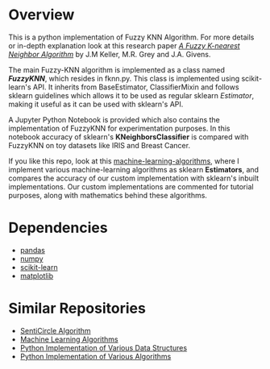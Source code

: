 # Overview
This is a python implementation of Fuzzy KNN Algorithm. For more details or in-depth explanation look at this research paper *[A Fuzzy K-nearest Neighbor Algorithm](http://ieeexplore.ieee.org/document/6313426/)* by J.M Keller, M.R. Grey and J.A. Givens.

The main Fuzzy-KNN algorithm is implemented as a class named **_FuzzyKNN_**, which resides in fknn.py.
This class is implemented using scikit-learn's API. 
It inherits from BaseEstimator, ClassifierMixin and follows sklearn guidelines which allows it to be used as regular sklearn *Estimator*, making it useful as it can be used with sklearn's API.

A Jupyter Python Notebook is provided which also contains the implementation of FuzzyKNN for experimentation purposes. In this notebook accuracy of sklearn's **KNeighborsClassifier** is compared with FuzzyKNN on toy datasets like IRIS and Breast Cancer.

If you like this repo, look at this [machine-learning-algorithms](https://github.com/sahilsehwag/machine-learning-algorithms), where I implement various machine-learning algorithms as sklearn **Estimators**, and compares the accuracy of our custom implementation with sklearn's inbuilt implementations. Our custom implementations are commented for tutorial purposes, along with mathematics behind these algorithms.

# Dependencies
* [pandas](http://pandas.pydata.org/pandas-docs/stable/)
* [numpy](https://docs.scipy.org/doc/numpy/reference/index.html)
* [scikit-learn](http://scikit-learn.org/stable/documentation.html)
* [matplotlib](https://matplotlib.org/)

# Similar Repositories
* [SentiCircle Algorithm](https://github.com/sahilsehwag/Senticircle-Implementation)
* [Machine Learning Algorithms](https://github.com/sahilsehwag/machine-learning-algorithms)
* [Python Implementation of Various Data Structures](https://github.com/sahilsehwag/data-structures-python)
* [Python Implementation of Various Algorithms](https://github.com/sahilsehwag/algorithms-python)
